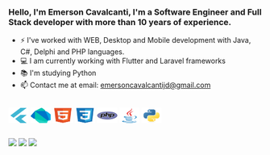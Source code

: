 ### Hello, I'm Emerson Cavalcanti, I'm a Software Engineer and Full Stack developer with more than 10 years of experience.

- ⚡ I've worked with WEB, Desktop and Mobile development with Java, C#, Delphi and PHP languages.
- 💻 I am currently working with Flutter and Laravel frameworks
- 📚 I'm studying Python
- 📫 Contact me at email: emersoncavalcantijd@gmail.com

<div style="display: inline_block"><br>

  <img align="center" alt="Flutter" height="30" width="40" src="https://raw.githubusercontent.com/devicons/devicon/master/icons/flutter/flutter-plain.svg">
   <img align="center" alt="Csharp" height="30" width="40" src="https://raw.githubusercontent.com/devicons/devicon/master/icons/dart/dart-original.svg">

  <img align="center" alt="HTML" height="30" width="40" src="https://raw.githubusercontent.com/devicons/devicon/master/icons/html5/html5-original.svg">
  <img align="center" alt="CSS" height="30" width="40" src="https://raw.githubusercontent.com/devicons/devicon/master/icons/css3/css3-original.svg">
  <img align="center" alt="Python" height="30" width="40" src="https://raw.githubusercontent.com/devicons/devicon/master/icons/php/php-original.svg">
  <img align="center" alt="Java" height="30" width="40" src="https://raw.githubusercontent.com/devicons/devicon/master/icons/java/java-original.svg">
  <img align="center" alt="Python" height="30" width="40" src="https://raw.githubusercontent.com/devicons/devicon/master/icons/python/python-original.svg">

  
  ##
 
<div> 
  <a href="https://www.linkedin.com/in/emerson-cavalcanti-eng" target="_blank"><img src="https://img.shields.io/badge/-LinkedIn-%230077B5?style=for-the-badge&logo=linkedin&logoColor=white" target="_blank"></a> 
  <a href = "mailto:emersoncavalcantijd@gmail.com"><img src="https://img.shields.io/badge/-Gmail-%23333?style=for-the-badge&logo=gmail&logoColor=white" target="_blank"></a>
   <a href="https://instagram.com/emersoncavalcanti.eng" target="_blank"><img src="https://img.shields.io/badge/-Instagram-%23E4405F?style=for-the-badge&logo=instagram&logoColor=white" target="_blank"></a>

  
</div>
